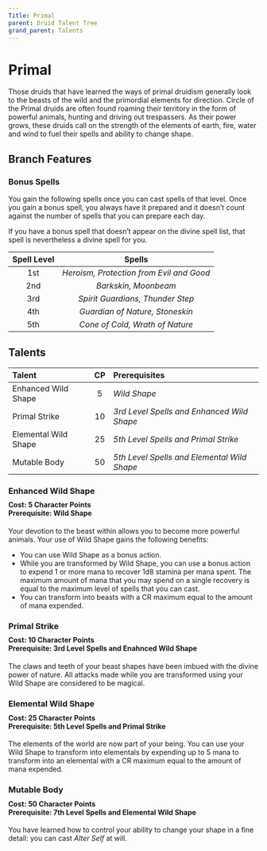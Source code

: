 ```yaml
---
Title: Primal
parent: Druid Talent Tree
grand_parent: Talents
---
```


# Primal
Those druids that have learned the ways of primal druidism generally look to the beasts of the wild and the primordial elements for direction. Circle of the Primal druids are often found roaming their territory in the form of powerful animals, hunting and driving out trespassers. As their power grows, these druids call on the strength of the elements of earth, fire, water and wind to fuel their spells and ability to change shape.

## Branch Features

### Bonus Spells
You gain the following spells once you can cast spells of that level. Once you gain a bonus spell, you always have it prepared and it doesn’t count against the number of spells that you can prepare each day.

If you have a bonus spell that doesn’t appear on the divine spell list, that spell is nevertheless a divine spell for you.

| Spell Level | Spells |
|:-----------:|:------:|
| 1st | *Heroism, Protection from Evil and Good* |   
| 2nd | *Barkskin, Moonbeam* |  
| 3rd | *Spirit Guardians, Thunder Step* |  
| 4th | *Guardian of Nature, Stoneskin* |  
| 5th | *Cone of Cold, Wrath of Nature* |  

## Talents

| Talent | CP | Prerequisites |
|:-------|:--:|:--------------|
| Enhanced Wild Shape  | 5  | *Wild Shape* |   
| Primal Strike        | 10 | *3rd Level Spells and Enhanced Wild Shape* |   
| Elemental Wild Shape | 25 | *5th Level Spells and Primal Strike* |   
| Mutable Body         | 50 | *5th Level Spells and Elemental Wild Shape* |   

### Enhanced Wild Shape 

<div style="margin-top:-10px;"></div>

#### **Cost:** 5 Character Points<br>**Prerequisite:** Wild Shape
Your devotion to the beast within allows you to become more powerful animals. Your use of Wild Shape gains the following benefits:
* You can use Wild Shape as a bonus action.
* While you are transformed by Wild Shape, you can use a bonus action to expend 1 or more mana to recover 1d8 stamina per mana spent. The maximum amount of mana that you may spend on a single recovery is equal to the maximum level of spells that you can cast.
* You can transform into beasts with a CR maximum equal to the amount of mana expended.
	
### Primal Strike

<div style="margin-top:-10px;"></div>

#### **Cost:** 10 Character Points<br>**Prerequisite:** 3rd Level Spells and Enahnced Wild Shape
The claws and teeth of your beast shapes have been imbued with the divine power of nature. All attacks made while you are transformed using your Wild Shape are considered to be magical.

### Elemental Wild Shape

<div style="margin-top:-10px;"></div>

#### **Cost:** 25 Character Points<br>**Prerequisite:** 5th Level Spells and Primal Strike
The elements of the world are now part of your being. You can use your Wild Shape to transform into elementals by expending up to 5 mana to transform into an elemental with a CR maximum equal to the amount of mana expended. 

### Mutable Body

<div style="margin-top:-10px;"></div>

#### **Cost:** 50 Character Points<br>**Prerequisite:** 7th Level Spells and Elemental Wild Shape
You have learned how to control your ability to change your shape in a fine detail: you can cast *Alter Self* at will. 
